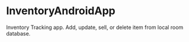 # InventoryAndroidApp
Inventory Tracking app.  Add, update, sell, or delete item from local room database.
